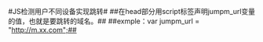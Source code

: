 #JS检测用户不同设备实现跳转#
##在head部分用script标签声明jumpm_url变量的值，也就是要跳转的域名。##
##exmple：var jumpm_url = "http://m.xx.com";##